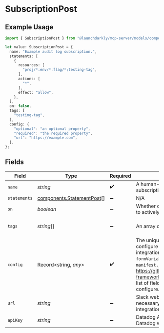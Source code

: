 # SubscriptionPost

## Example Usage

```typescript
import { SubscriptionPost } from "@launchdarkly/mcp-server/models/components";

let value: SubscriptionPost = {
  name: "Example audit log subscription.",
  statements: [
    {
      resources: [
        "proj/*:env/*:flag/*;testing-tag",
      ],
      actions: [
        "*",
      ],
      effect: "allow",
    },
  ],
  on: false,
  tags: [
    "testing-tag",
  ],
  config: {
    "optional": "an optional property",
    "required": "the required property",
    "url": "https://example.com",
  },
};
```

## Fields

| Field                                                                                                                                                                                                                                                                                                                                                 | Type                                                                                                                                                                                                                                                                                                                                                  | Required                                                                                                                                                                                                                                                                                                                                              | Description                                                                                                                                                                                                                                                                                                                                           | Example                                                                                                                                                                                                                                                                                                                                               |
| ----------------------------------------------------------------------------------------------------------------------------------------------------------------------------------------------------------------------------------------------------------------------------------------------------------------------------------------------------- | ----------------------------------------------------------------------------------------------------------------------------------------------------------------------------------------------------------------------------------------------------------------------------------------------------------------------------------------------------- | ----------------------------------------------------------------------------------------------------------------------------------------------------------------------------------------------------------------------------------------------------------------------------------------------------------------------------------------------------- | ----------------------------------------------------------------------------------------------------------------------------------------------------------------------------------------------------------------------------------------------------------------------------------------------------------------------------------------------------- | ----------------------------------------------------------------------------------------------------------------------------------------------------------------------------------------------------------------------------------------------------------------------------------------------------------------------------------------------------- |
| `name`                                                                                                                                                                                                                                                                                                                                                | *string*                                                                                                                                                                                                                                                                                                                                              | :heavy_check_mark:                                                                                                                                                                                                                                                                                                                                    | A human-friendly name for your audit log subscription.                                                                                                                                                                                                                                                                                                | Example audit log subscription.                                                                                                                                                                                                                                                                                                                       |
| `statements`                                                                                                                                                                                                                                                                                                                                          | [components.StatementPost](../../models/components/statementpost.md)[]                                                                                                                                                                                                                                                                                | :heavy_minus_sign:                                                                                                                                                                                                                                                                                                                                    | N/A                                                                                                                                                                                                                                                                                                                                                   |                                                                                                                                                                                                                                                                                                                                                       |
| `on`                                                                                                                                                                                                                                                                                                                                                  | *boolean*                                                                                                                                                                                                                                                                                                                                             | :heavy_minus_sign:                                                                                                                                                                                                                                                                                                                                    | Whether or not you want your subscription to actively send events.                                                                                                                                                                                                                                                                                    | false                                                                                                                                                                                                                                                                                                                                                 |
| `tags`                                                                                                                                                                                                                                                                                                                                                | *string*[]                                                                                                                                                                                                                                                                                                                                            | :heavy_minus_sign:                                                                                                                                                                                                                                                                                                                                    | An array of tags for this subscription.                                                                                                                                                                                                                                                                                                               | [<br/>"testing-tag"<br/>]                                                                                                                                                                                                                                                                                                                             |
| `config`                                                                                                                                                                                                                                                                                                                                              | Record<string, *any*>                                                                                                                                                                                                                                                                                                                                 | :heavy_check_mark:                                                                                                                                                                                                                                                                                                                                    | The unique set of fields required to configure an audit log subscription integration of this type. Refer to the <code>formVariables</code> field in the corresponding <code>manifest.json</code> at https://github.com/launchdarkly/integration-framework/tree/main/integrations for a full list of fields for the integration you wish to configure. | {<br/>"optional": "an optional property",<br/>"required": "the required property",<br/>"url": "https://example.com"<br/>}                                                                                                                                                                                                                             |
| `url`                                                                                                                                                                                                                                                                                                                                                 | *string*                                                                                                                                                                                                                                                                                                                                              | :heavy_minus_sign:                                                                                                                                                                                                                                                                                                                                    | Slack webhook receiver URL. Only necessary for legacy Slack webhook integrations.                                                                                                                                                                                                                                                                     |                                                                                                                                                                                                                                                                                                                                                       |
| `apiKey`                                                                                                                                                                                                                                                                                                                                              | *string*                                                                                                                                                                                                                                                                                                                                              | :heavy_minus_sign:                                                                                                                                                                                                                                                                                                                                    | Datadog API key. Only necessary for legacy Datadog webhook integrations.                                                                                                                                                                                                                                                                              |                                                                                                                                                                                                                                                                                                                                                       |